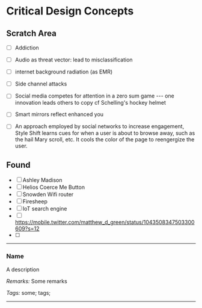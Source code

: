 # Critical Design Concepts

## Scratch Area
- [ ] Addiction
- [ ] Audio as threat vector: lead to misclassification
- [ ] internet background radiation (as EMR)
- [ ] Side channel attacks
- [ ] Social media competes for attention in a zero sum game --- one innovation leads others to copy cf Schelling's hockey helmet
- [ ] Smart mirrors reflect enhanced you
- [ ] An approach employed by social networks to increase engagement, Style Shift learns cues for when a user is about to browse away, such as the hail Mary scroll, etc. It cools the color of the page to reengergize the user.


## Found
- [ ] Ashley Madison
- [ ] Helios Coerce Me Button
- [ ] Snowden Wifi router
- [ ] Firesheep
- [ ] IoT search engine
- [ ] https://mobile.twitter.com/matthew_d_green/status/1043508347503300609?s=12
- [ ] 

********************************

### Name

A description

_Remarks:_ Some remarks

_Tags:_ some; tags;

********************************

